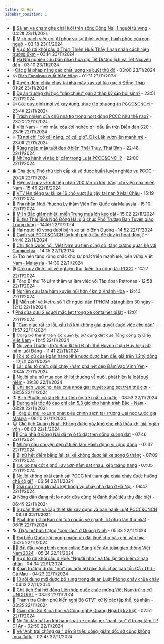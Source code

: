 ```yaml
---
title: Xã Hội
sidebar_position: 1
---
```


<!-- dantri-xa-hoi:START -->
- 🫣 [Sà lan va chạm ghe chài lưới trên sông Đồng Nai, 1 người tử vong](https://dantri.com.vn/xa-hoi/sa-lan-va-cham-ghe-chai-luoi-tren-song-dong-nai-1-nguoi-tu-vong-20241123105911045.htm) - 04:20 23/11/2024
- 💼 [Minh bạch việc coi AI phục vụ sự thịnh vượng, hạnh phúc của con người](https://dantri.com.vn/xa-hoi/minh-bach-viec-coi-ai-phuc-vu-su-thinh-vuong-hanh-phuc-cua-con-nguoi-20241123095020498.htm) - 03:18 23/11/2024
- 🎊 [Vụ ô tô rơi khỏi cầu ở Thừa Thiên Huế: Thấy 1 nạn nhân cách hiện trường 6km](https://dantri.com.vn/xa-hoi/vu-o-to-roi-khoi-cau-o-thua-thien-hue-thay-1-nan-nhan-cach-hien-truong-6km-20241123095346340.htm) - 03:14 23/11/2024
- 🙉 [Hà Nội nghiên cứu bắn pháo hoa dịp Tết Dương lịch và Tết Nguyên đán](https://dantri.com.vn/xa-hoi/ha-noi-nghien-cuu-ban-phao-hoa-dip-tet-duong-lich-va-tet-nguyen-dan-20241123094302412.htm) - 03:10 23/11/2024
- 🕯 [Các giải pháp nâng cao chất lượng xe buýt thủ đô](https://dantri.com.vn/xa-hoi/cac-giai-phap-nang-cao-chat-luong-xe-buyt-thu-do-20241123093629508.htm) - 03:00 23/11/2024
- 👍 [Đỉnh Fansipan xuất hiện băng](https://dantri.com.vn/xa-hoi/dinh-fansipan-xuat-hien-bang-20241123082647718.htm) - 01:31 23/11/2024
- 🤖 [Xuyên đêm chữa cháy tại nhà máy xay xát lúa gạo ở Đồng Tháp](https://dantri.com.vn/xa-hoi/xuyen-dem-chua-chay-tai-nha-may-xay-xat-lua-gao-o-dong-thap-20241123081011872.htm) - 01:26 23/11/2024
- 🙉 [Dự án trường đại học &quot;đắp chiếu&quot; gần 2 thập kỷ sắp hồi sinh?](https://dantri.com.vn/xa-hoi/du-an-truong-dai-hoc-dap-chieu-gan-2-thap-ky-sap-hoi-sinh-20241122171815624.htm) - 23:51 22/11/2024
- 👍 [Các quy định mới về xây dựng, thực tập phương án PCCC&amp;CNCH](https://dantri.com.vn/xa-hoi/cac-quy-dinh-moi-ve-xay-dung-thuc-tap-phuong-an-pccccnch-20241122225320697.htm) - 23:40 22/11/2024
- 🗽 [Trách nhiệm của chủ nhà trọ trong hoạt động PCCC như thế nào?](https://dantri.com.vn/xa-hoi/trach-nhiem-cua-chu-nha-tro-trong-hoat-dong-pccc-nhu-the-nao-20241122222446196.htm) - 23:23 22/11/2024
- 🗽 [Việt Nam - Hình mẫu xóa đói nghèo ghi dấu ấn trên Diễn đàn G20](https://dantri.com.vn/xa-hoi/viet-nam-hinh-mau-xoa-doi-ngheo-ghi-dau-an-tren-dien-dan-g20-20241122155006138.htm) - 23:16 22/11/2024
- 🔥 [Từ nơi chỉ &quot;có cái nắng, có cái gió&quot;, Đắk Lắk vươn lên mạnh mẽ](https://dantri.com.vn/xa-hoi/tu-noi-chi-co-cai-nang-co-cai-gio-dak-lak-vuon-len-manh-me-20241122220358627.htm) - 23:00 22/11/2024
- 🦒 [Rừng ngập mặn tươi đẹp ở biển Thái Thụy, Thái Bình](https://dantri.com.vn/xa-hoi/rung-ngap-man-tuoi-dep-o-bien-thai-thuy-thai-binh-20241121191837244.htm) - 22:48 22/11/2024
- 🧐 [Những hành vi nào bị cấm trong Luật PCCC&amp;CNCH?](https://dantri.com.vn/xa-hoi/nhung-hanh-vi-nao-bi-cam-trong-luat-pccccnch-20241122194629040.htm) - 22:00 22/11/2024
- ⛽️ [Chủ tịch, Phó chủ tịch cấp xã sẽ được huấn luyện nghiệp vụ PCCC](https://dantri.com.vn/xa-hoi/chu-tich-pho-chu-tich-cap-xa-se-duoc-huan-luyen-nghiep-vu-pccc-20241122210835322.htm) - 20:28 22/11/2024
- 🚀 [Hiện vật quý về nơi tiếp nhận 200 tấn vũ khí, hàng chi viện cho miền Nam](https://dantri.com.vn/xa-hoi/hien-vat-quy-ve-noi-tiep-nhan-200-tan-vu-khi-hang-chi-vien-cho-mien-nam-20241122221345476.htm) - 15:46 22/11/2024
- 🦒 [VTV lên tiếng vụ lái xe 16 chỗ vượt ẩu gây tai nạn ở Mai Châu](https://dantri.com.vn/xa-hoi/vtv-len-tieng-vu-lai-xe-16-cho-vuot-au-gay-tai-nan-o-mai-chau-20241122220651482.htm) - 15:19 22/11/2024
- 🦅 [Phu nhân Ngô Phương Ly thăm Viện Tim Quốc gia Malaysia](https://dantri.com.vn/xa-hoi/phu-nhan-ngo-phuong-ly-tham-vien-tim-quoc-gia-malaysia-20241122220953558.htm) - 15:10 22/11/2024
- 🚀 [Miền Bắc giảm nhiệt, miền Trung mưa lớn kéo dài](https://dantri.com.vn/xa-hoi/mien-bac-giam-nhiet-mien-trung-mua-lon-keo-dai-20241122214446389.htm) - 15:02 22/11/2024
- 🦅 [Bí thư Thái Bình Ngô Đông Hải giữ chức Phó Trưởng Ban Tuyên giáo Trung ương](https://dantri.com.vn/xa-hoi/bi-thu-thai-binh-ngo-dong-hai-giu-chuc-pho-truong-ban-tuyen-giao-trung-uong-20241122215905764.htm) - 14:59 22/11/2024
- 🤠 [Hai người tử vong dưới bánh xe tải ở Bình Dương](https://dantri.com.vn/xa-hoi/hai-nguoi-tu-vong-duoi-banh-xe-tai-o-binh-duong-20241122213353736.htm) - 14:52 22/11/2024
- 💄 [Cảnh sát PCCC&amp;CNCH lấy kinh phí ở đâu để duy trì hoạt động?](https://dantri.com.vn/xa-hoi/canh-sat-pccccnch-lay-kinh-phi-o-dau-de-duy-tri-hoat-dong-20241122203318937.htm) - 14:48 22/11/2024
- 🥷 [Chủ tịch Quốc hội: Việt Nam ưu tiên củng cố, tăng cường quan hệ với Campuchia](https://dantri.com.vn/xa-hoi/chu-tich-quoc-hoi-viet-nam-uu-tien-cung-co-tang-cuong-quan-he-voi-campuchia-20241122213547844.htm) - 14:35 22/11/2024
- 👍 [Tạo nền tảng vững chắc cho sự phát triển mạnh mẽ, bền vững Việt Nam - Malaysia](https://dantri.com.vn/xa-hoi/tao-nen-tang-vung-chac-cho-su-phat-trien-manh-me-ben-vung-viet-nam-malaysia-20241122213025297.htm) - 14:30 22/11/2024
- 🎬 [Các quy định mới về nghiệm thu, kiểm tra công tác PCCC](https://dantri.com.vn/xa-hoi/cac-quy-dinh-moi-ve-nghiem-thu-kiem-tra-cong-tac-pccc-20241122201050216.htm) - 13:27 22/11/2024
- 🦒 [Tổng Bí thư Tô Lâm thăm và làm việc với Tập đoàn Petronas](https://dantri.com.vn/xa-hoi/tong-bi-thu-to-lam-tham-va-lam-viec-voi-tap-doan-petronas-20241122195842788.htm) - 12:58 22/11/2024
- 🌊 [Nghiên cứu làm hầm xuyên núi hơn 4km ở Khánh Hòa](https://dantri.com.vn/xa-hoi/nghien-cuu-lam-ham-xuyen-nui-hon-4km-o-khanh-hoa-20241122180001847.htm) - 12:43 22/11/2024
- 🧑‍💻 [Miễn phí vé Metro số 1 để người dân TPHCM trải nghiệm 30 ngày](https://dantri.com.vn/xa-hoi/mien-phi-ve-metro-so-1-de-nguoi-dan-tphcm-trai-nghiem-30-ngay-20241122180920070.htm) - 12:13 22/11/2024
- 🕴 [Phá cửa cứu 2 người mắc kẹt trong xe container bị lật](https://dantri.com.vn/xa-hoi/pha-cua-cuu-2-nguoi-mac-ket-trong-xe-container-bi-lat-20241122164710112.htm) - 12:01 22/11/2024
- 🤔 [&quot;Cảm giác rất có lỗi, xấu hổ khi không giải quyết được việc cho dân&quot;](https://dantri.com.vn/xa-hoi/cam-giac-rat-co-loi-xau-ho-khi-khong-giai-quyet-duoc-viec-cho-dan-20241122183454458.htm) - 11:57 22/11/2024
- 💄 [Công bố thanh tra việc quản lý, sử dụng đất của Tổng công ty Giấy Việt Nam](https://dantri.com.vn/xa-hoi/cong-bo-thanh-tra-viec-quan-ly-su-dung-dat-cua-tong-cong-ty-giay-viet-nam-20241122173342990.htm) - 11:45 22/11/2024
- 🧠 [Nguyên Thường trực Ban Bí thư Đinh Thế Huynh nhận Huy hiệu 50 năm tuổi Đảng](https://dantri.com.vn/xa-hoi/nguyen-thuong-truc-ban-bi-thu-dinh-the-huynh-nhan-huy-hieu-50-nam-tuoi-dang-20241122184100784.htm) - 11:41 22/11/2024
- 🦣 [12 ô tô cũ của Ngân hàng Nhà nước được bán đấu giá trên 1,2 tỷ đồng](https://dantri.com.vn/xa-hoi/12-o-to-cu-cua-ngan-hang-nha-nuoc-duoc-ban-dau-gia-tren-12-ty-dong-20241122170242424.htm) - 10:20 22/11/2024
- 💫 [Lần đầu tổ chức giải chạy khám phá nét đẹp Đầm Vạc Vĩnh Yên](https://dantri.com.vn/xa-hoi/lan-dau-to-chuc-giai-chay-kham-pha-net-dep-dam-vac-vinh-yen-20241122161033442.htm) - 09:45 22/11/2024
- 🚀 [Người phụ nữ mua con khỉ bị thương về nuôi, phát hiện là loài quý hiếm](https://dantri.com.vn/xa-hoi/nguoi-phu-nu-mua-con-khi-bi-thuong-ve-nuoi-phat-hien-la-loai-quy-hiem-20241122154559205.htm) - 09:30 22/11/2024
- 🤔 [Chủ tịch Quốc hội nêu chìa khóa giải quyết xung đột trên thế giới](https://dantri.com.vn/xa-hoi/chu-tich-quoc-hoi-neu-chia-khoa-giai-quyet-xung-dot-tren-the-gioi-20241122155442209.htm) - 08:55 22/11/2024
- ⚗️ [Bình Phước có tân Bí thư Tỉnh ủy trẻ nhất cả nước](https://dantri.com.vn/xa-hoi/binh-phuoc-co-tan-bi-thu-tinh-uy-tre-nhat-ca-nuoc-20241122154257049.htm) - 08:53 22/11/2024
- 🫶 [Đường sắt tốc độ cao chỉ cần 5,3 giờ cho hành trình Bắc - Nam](https://dantri.com.vn/xa-hoi/duong-sat-toc-do-cao-chi-can-53-gio-cho-hanh-trinh-bac-nam-20241122145338435.htm) - 08:20 22/11/2024
- 🌮 [Tổng Bí thư Tô Lâm phát biểu chính sách tại Trường Đại học Quốc gia Malaya](https://dantri.com.vn/xa-hoi/tong-bi-thu-to-lam-phat-bieu-chinh-sach-tai-truong-dai-hoc-quoc-gia-malaya-20241122151013889.htm) - 08:10 22/11/2024
- 🐵 [Chủ tịch Quảng Ngãi: Không được gây khó cho nhà thầu khi giải ngân vốn](https://dantri.com.vn/xa-hoi/chu-tich-quang-ngai-khong-duoc-gay-kho-cho-nha-thau-khi-giai-ngan-von-20241122142940573.htm) - 08:03 22/11/2024
- 🧑‍🏫 [Chủ nhà ở Đồng Nai đã hạ ô tô đặt trên cổng xuống đất](https://dantri.com.vn/xa-hoi/chu-nha-o-dong-nai-da-ha-o-to-dat-tren-cong-xuong-dat-20241122141641799.htm) - 07:46 22/11/2024
- 💫 [Những câu chuyện đẹp ở triển lãm Hành động vì cộng đồng](https://dantri.com.vn/xa-hoi/nhung-cau-chuyen-dep-o-trien-lam-hanh-dong-vi-cong-dong-20241122141900331.htm) - 07:37 22/11/2024
- 🦩 [Bị trừ hết điểm bằng lái, tài xế không được lái xe trong 6 tháng](https://dantri.com.vn/xa-hoi/bi-tru-het-diem-bang-lai-tai-xe-khong-duoc-lai-xe-trong-6-thang-20241122132509042.htm) - 07:09 22/11/2024
- 🦄 [150 bộ hài cốt ở phố Tây Sơn nằm sát nhau, xếp thẳng hàng](https://dantri.com.vn/xa-hoi/150-bo-hai-cot-o-pho-tay-son-nam-sat-nhau-xep-thang-hang-20241122132418875.htm) - 07:05 22/11/2024
- 💂 [Người không phải cảnh sát PCCC khi tham gia chữa cháy được hưởng chế độ gì?](https://dantri.com.vn/xa-hoi/nguoi-khong-phai-canh-sat-pccc-khi-tham-gia-chua-chay-duoc-huong-che-do-gi-20241122114123498.htm) - 06:54 22/11/2024
- 💄 [Giải cứu 2 người mắc kẹt trong vụ cháy nhà dân ở Hà Nội](https://dantri.com.vn/xa-hoi/giai-cuu-2-nguoi-mac-ket-trong-vu-chay-nha-dan-o-ha-noi-20241122130918577.htm) - 06:47 22/11/2024
- 🎬 [Nông dân đang rất lo nước dừa cũng bị đánh thuế tiêu thụ đặc biệt](https://dantri.com.vn/xa-hoi/nong-dan-dang-rat-lo-nuoc-dua-cung-bi-danh-thue-tieu-thu-dac-biet-20241122125430881.htm) - 06:45 22/11/2024
- 👀 [Sự cần thiết và cấp thiết khi xây dựng và ban hành Luật PCCC&amp;CNCH](https://dantri.com.vn/xa-hoi/su-can-thiet-va-cap-thiet-khi-xay-dung-va-ban-hanh-luat-pccccnch-20241122122238799.htm) - 06:26 22/11/2024
- 💃 [Phát động Giải Báo chí toàn quốc về ngành Tư pháp lần thứ nhất](https://dantri.com.vn/xa-hoi/phat-dong-giai-bao-chi-toan-quoc-ve-nganh-tu-phap-lan-thu-nhat-20241122114104126.htm) - 06:15 22/11/2024
- 🪜 [Thực hư bức tượng &quot;con hàu&quot; ở Quảng Ninh](https://dantri.com.vn/xa-hoi/thuc-hu-buc-tuong-con-hau-o-quang-ninh-20241122113505471.htm) - 05:33 22/11/2024
- 📝 [Đại biểu Quốc hội mong muốn ưu đãi thuế cho báo chí, văn hóa](https://dantri.com.vn/xa-hoi/dai-bieu-quoc-hoi-mong-muon-uu-dai-thue-cho-bao-chi-van-hoa-20241122111633982.htm) - 05:25 22/11/2024
- 🧑‍💻 [Bắt đầu vòng bình chọn online Sáng kiến An toàn giao thông Việt Nam 2024](https://dantri.com.vn/xa-hoi/bat-dau-vong-binh-chon-online-sang-kien-an-toan-giao-thong-viet-nam-2024-20241122102444093.htm) - 05:24 22/11/2024
- 👺 [Vụ ô tô rơi khỏi cầu ở Huế: &quot;Người nhái&quot; và tàu lặn tìm kiếm 2 nạn nhân](https://dantri.com.vn/xa-hoi/vu-o-to-roi-khoi-cau-o-hue-nguoi-nhai-va-tau-lan-tim-kiem-2-nan-nhan-20241122110518881.htm) - 04:34 22/11/2024
- 🌮 [Khẩn trương di dời &quot;núi&quot; rác hơn 50 năm tuổi chắn cao tốc Cần Thơ - Cà Mau](https://dantri.com.vn/xa-hoi/khan-truong-di-doi-nui-rac-hon-50-nam-tuoi-chan-cao-toc-can-tho-ca-mau-20241122110215307.htm) - 04:23 22/11/2024
- 🤭 [13 nội dung mới được bổ sung trong dự án Luật Phòng cháy chữa cháy](https://dantri.com.vn/xa-hoi/13-noi-dung-moi-duoc-bo-sung-trong-du-an-luat-phong-chay-chua-chay-20241122100158226.htm) - 04:13 22/11/2024
- 💪 [Chủ tịch Đại hội đồng Liên hợp quốc chúc mừng Việt Nam trúng cử UNCITRAL](https://dantri.com.vn/xa-hoi/chu-tich-dai-hoi-dong-lien-hop-quoc-chuc-mung-viet-nam-trung-cu-uncitral-20241122105303383.htm) - 03:53 22/11/2024
- 🧰 [Thanh tra Chính phủ kiến nghị Bộ GTVT xử lý các tập thể, cá nhân](https://dantri.com.vn/xa-hoi/thanh-tra-chinh-phu-kien-nghi-bo-gtvt-xu-ly-cac-tap-the-ca-nhan-20241122101114447.htm) - 03:25 22/11/2024
- 🤡 [Giám đốc Sở Khoa học và Công nghệ Quảng Ngãi bị kỷ luật](https://dantri.com.vn/xa-hoi/giam-doc-so-khoa-hoc-va-cong-nghe-quang-ngai-bi-ky-luat-20241122092429891.htm) - 02:51 22/11/2024
- 🦆 [Người dân bất an khi hàng loạt xe container &quot;oanh tạc&quot; ở trung tâm TP Dĩ An](https://dantri.com.vn/xa-hoi/nguoi-dan-bat-an-khi-hang-loat-xe-container-oanh-tac-o-trung-tam-tp-di-an-20241122084001440.htm) - 02:50 22/11/2024
- 🦍 [Vé &quot;Anh trai chông gai&quot; đến 8 triệu đồng, giám đốc sở cũng không mua được](https://dantri.com.vn/xa-hoi/ve-anh-trai-chong-gai-den-8-trieu-dong-giam-doc-so-cung-khong-mua-duoc-20241121172239625.htm) - 02:43 22/11/2024<!-- dantri-xa-hoi:END -->
